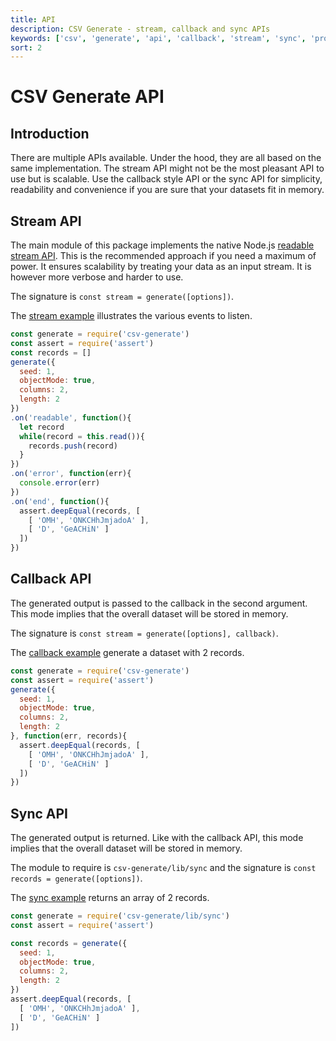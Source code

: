```yaml
---
title: API
description: CSV Generate - stream, callback and sync APIs
keywords: ['csv', 'generate', 'api', 'callback', 'stream', 'sync', 'promise']
sort: 2
---
```


# CSV Generate API

## Introduction

There are multiple APIs available. Under the hood, they are all based on the same implementation. The stream API might not be the most pleasant API to use but is scalable. Use the callback style API or the sync API for simplicity, readability and convenience if you are sure that your datasets fit in memory.

## Stream API

The main module of this package implements the native Node.js [readable stream API](http://nodejs.org/api/stream.html#stream_class_stream_transform). This is the recommended approach if you need a maximum of power. It ensures scalability by treating your data as an input stream. It is however more verbose and harder to use.

The signature is `const stream = generate([options])`.

The [stream example](https://github.com/adaltas/node-csv-generate/blob/master/samples/api.stream.js) illustrates the various events to listen.

```js
const generate = require('csv-generate')
const assert = require('assert')
const records = []
generate({
  seed: 1,
  objectMode: true,
  columns: 2,
  length: 2
})
.on('readable', function(){
  let record
  while(record = this.read()){
    records.push(record)
  }
})
.on('error', function(err){
  console.error(err)
})
.on('end', function(){
  assert.deepEqual(records, [
    [ 'OMH', 'ONKCHhJmjadoA' ],
    [ 'D', 'GeACHiN' ]
  ])
})
```

## Callback API

The generated output is passed to the callback in the second argument. This mode
implies that the overall dataset will be stored in memory.

The signature is `const stream = generate([options], callback)`.

The [callback example](https://github.com/adaltas/node-csv-generate/blob/master/samples/api.callback.js) generate a dataset with 2 records.

```js
const generate = require('csv-generate')
const assert = require('assert')
generate({
  seed: 1,
  objectMode: true,
  columns: 2,
  length: 2
}, function(err, records){
  assert.deepEqual(records, [
    [ 'OMH', 'ONKCHhJmjadoA' ],
    [ 'D', 'GeACHiN' ]
  ])
})
```

## Sync API

The generated output is returned. Like with the callback API, this mode
implies that the overall dataset will be stored in memory.

The module to require is `csv-generate/lib/sync` and the signature is `const records = generate([options])`.

The [sync example](https://github.com/adaltas/node-csv-generate/blob/master/samples/api.callback.js) returns an array of 2 records.


```js
const generate = require('csv-generate/lib/sync')
const assert = require('assert')

const records = generate({
  seed: 1,
  objectMode: true,
  columns: 2,
  length: 2
})
assert.deepEqual(records, [
  [ 'OMH', 'ONKCHhJmjadoA' ],
  [ 'D', 'GeACHiN' ]
])
```
